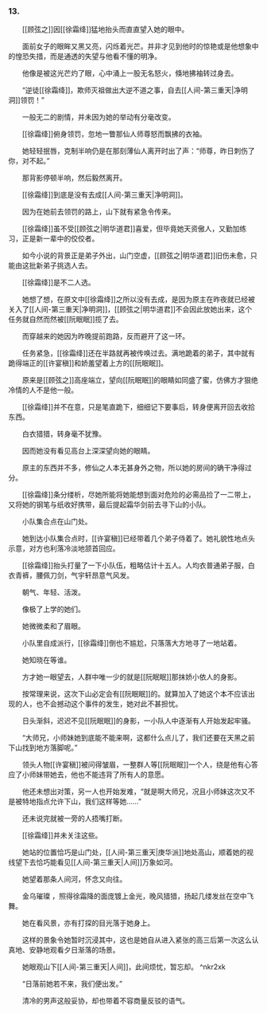### 13.

　　[[顾弦之]]因[[徐霜绛]]猛地抬头而直直望入她的眼中。

　　面前女子的眼眸又黑又亮，闪烁着光芒。并非才见到他时的惊艳或是他想象中的惶恐失措，而是通透的失望与他看不懂的明净。

　　他像是被这光芒灼了眼，心中涌上一股无名怒火，倏地拂袖转过身去。

　　“逆徒[[徐霜绛]]，欺师灭祖做出大逆不道之事，自去[[人间-第三重天|净明洞]]领罚！”

　　一般无二的剧情，并未因为她的举动有分毫改变。

　　[[徐霜绛]]俯身领罚，忽地一瞥那仙人师尊怒而飘拂的衣袖。

　　她轻轻抿唇，克制半响仍是在那刻薄仙人离开时出了声：“师尊，昨日刺伤了你，对不起。”

　　那背影停顿半响，然后毅然离开。

　　[[徐霜绛]]到底是没有去成[[人间-第三重天|净明洞]]。

　　因为在她前去领罚的路上，山下就有紧急令传来。

　　[[徐霜绛]]虽不受[[顾弦之|明华道君]]喜爱，但毕竟她天资傲人，又勤加练习，正是新一辈中的佼佼者。

　　如今小说的背景正是弟子外出，山门空虚，[[顾弦之|明华道君]]旧伤未愈，只能由这批新弟子挑选人去。

　　[[徐霜绛]]是不二人选。

　　她想了想，在原文中[[徐霜绛]]之所以没有去成，是因为原主在昨夜就已经被关入了[[人间-第三重天|净明洞]]，[[顾弦之|明华道君]]不会因此放她出来，这个任务就自然而然被[[阮眠眠]]揽了去。

　　而穿越来的她因为昨晚提前跑路，反而避开了这一环。

　　任务紧急，[[徐霜绛]]还在半路就再被传唤过去。满地跪着的弟子，其中就有跪得端正的[[许宴稹]]和娇羞望着上方的[[阮眠眠]]。

　　原来是[[顾弦之]]高座端立，望向[[阮眠眠]]的眼睛如同盛了蜜，仿佛方才狠绝冷情的人不是他一般。

　　[[徐霜绛]]并不在意，只是笔直跪下，细细记下要事后，转身便离开回去收拾东西。

　　白衣猎猎，转身毫不犹豫。

　　因而她没有看见高台上深深望向她的眼睛。

　　原主的东西并不多，修仙之人本无甚身外之物，所以她的房间的确干净得过分。

　　[[徐霜绛]]条分缕析，尽她所能将她能想到面对危险的必需品捡了一二带上，又将她的钢笔与纸收好携带，最后提起霜华剑前去寻下山的小队。

　　小队集合点在山门处。

　　她到达小队集合点时，[[许宴稹]]已经带着几个弟子侍着了。她礼貌性地点头示意，对方也利落冷淡地颔首回应。

　　[[徐霜绛]]抬头打量了一下小队伍，粗略估计十五人。人均衣普通弟子服，白衣青裤，腰佩刀剑，气宇轩昂意气风发。

　　朝气、年轻、活泼。

　　像极了上学的她们。

　　她微微柔和了眉眼。

　　小队里自成派行，[[徐霜绛]]倒也不尴尬，只落落大方地寻了一地站着。

　　她知晓在等谁。

　　方才她一眼望去，人群中唯一少的就是[[阮眠眠]]那抹娇小依人的身影。

　　按常理来说，这次下山必定会有[[阮眠眠]]的。就算加入了她这个本不应该出现的人，也不会撼动这个事件的发生，她对此不甚担忧。

　　日头渐斜，迟迟不见[[阮眠眠]]的身影，一小队人中逐渐有人开始发起牢骚。

　　“大师兄，小师妹她到底能不能来啊，这都什么点儿了，我们还要在天黑之前下山找到地方落脚呢。”

　　领头人物[[许宴稹]]被问得皱眉，一整群人等[[阮眠眠]]一个人，绕是他有心答应了小师妹带她去，他也不能违背了所有人的意愿。

　　他还未想出对策，另一人也开始发难，“就是啊大师兄，况且小师妹这次又不是被特地指点允许下山，我们这样等她……”

　　还未说完就被一旁的人捂嘴打断。

　　[[徐霜绛]]并未关注这些。

　　她站的位置恰巧是山门处，[[人间-第三重天|庚华派]]地处高山，顺着她的视线望下去恰巧能看见[[人间-第三重天|人间]]万象如河。

　　她望着那条人间河，怀念又向往。

　　金乌璀璨 ，照得徐霜降的面庞镀上金光，晚风猎猎，扬起几缕发丝在空中飞舞。

　　她在看风景，亦有打探的目光落于她身上。

　　这样的景象令她暂时沉浸其中，这也是她自从进入紧张的高三后第一次这么认真地、安静地观看夕日渐落的场景。

　　她眼观山下[[人间-第三重天|人间]]，此间烦忧，暂忘却。 ^nkr2xk

　　“日落前她若不来，我们便出发。”

　　清冷的男声这般妥协，却也带着不容商量反驳的语气。